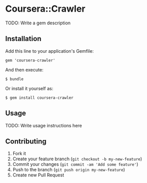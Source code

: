 # Coursera::Crawler

TODO: Write a gem description

## Installation

Add this line to your application's Gemfile:

    gem 'coursera-crawler'

And then execute:

    $ bundle

Or install it yourself as:

    $ gem install coursera-crawler

## Usage

TODO: Write usage instructions here

## Contributing

1. Fork it
2. Create your feature branch (`git checkout -b my-new-feature`)
3. Commit your changes (`git commit -am 'Add some feature'`)
4. Push to the branch (`git push origin my-new-feature`)
5. Create new Pull Request
